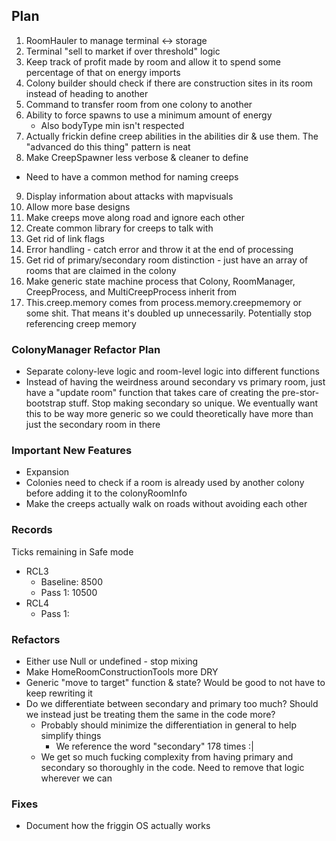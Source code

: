 ## Plan
1. RoomHauler to manage terminal <-> storage
2. Terminal "sell to market if over threshold" logic
3. Keep track of profit made by room and allow it to spend some percentage of that on energy imports
4. Colony builder should check if there are construction sites in its room instead of heading to another
5. Command to transfer room from one colony to another
6. Ability to force spawns to use a minimum amount of energy
    - Also bodyType min isn't respected
7. Actually frickin define creep abilities in the abilities dir & use them.  The "advanced do this thing" pattern is neat
8. Make CreepSpawner less verbose & cleaner to define
- Need to have a common method for naming creeps 
9. Display information about attacks with mapvisuals
10. Allow more base designs
11. Make creeps move along road and ignore each other
12. Create common library for creeps to talk with
13. Get rid of link flags
14. Error handling - catch error and throw it at the end of processing
15. Get rid of primary/secondary room distinction - just have an array of rooms that are claimed in the colony
16. Make generic state machine process that Colony, RoomManager, CreepProcess, and MultiCreepProcess inherit from
17. This.creep.memory comes from process.memory.creepmemory or some shit.  That means it's doubled up unnecessarily.  Potentially stop referencing creep memory

### ColonyManager Refactor Plan
- Separate colony-leve logic and room-level logic into different functions
- Instead of having the weirdness around secondary vs primary room, just have a "update room" function that takes care of creating the pre-stor-bootstrap stuff.  Stop making secondary so unique.  We eventually want this to be way more generic so we could theoretically have more than just the secondary room in there

### Important New Features
- Expansion
- Colonies need to check if a room is already used by another colony before adding it to the colonyRoomInfo
- Make the creeps actually walk on roads without avoiding each other

### Records
Ticks remaining in Safe mode
- RCL3 
    - Baseline: 8500
    - Pass 1: 10500
- RCL4
    - Pass 1:

### Refactors
- Either use Null or undefined - stop mixing
- Make HomeRoomConstructionTools more DRY
- Generic "move to target" function & state?  Would be good to not have to keep rewriting it
- Do we differentiate between secondary and primary too much? Should we instead just be treating them the same in the code more?
    - Probably should minimize the differentiation in general to help simplify things
        - We reference the word "secondary" 178 times :|
    - We get so much fucking complexity from having primary and secondary so thoroughly in the code.  Need to remove that logic wherever we can

### Fixes
- Document how the friggin OS actually works

